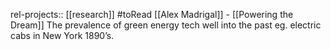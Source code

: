 rel-projects:: [[research]]
#toRead
[[Alex Madrigal]] - [[Powering the Dream]]
The prevalence of green energy tech well into the past eg. electric cabs in New York 1890’s.
